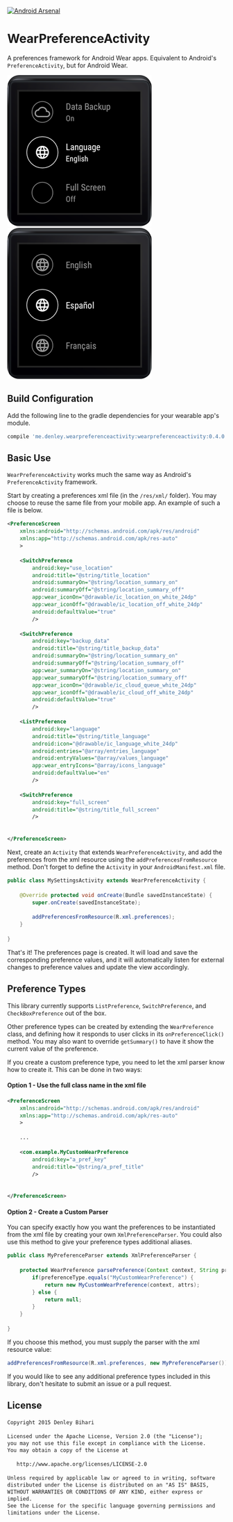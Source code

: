 [![Android Arsenal](https://img.shields.io/badge/Android%20Arsenal-WearPreferenceActivity-brightgreen.svg?style=flat)](http://android-arsenal.com/details/1/1643)

# WearPreferenceActivity
A preferences framework for Android Wear apps. Equivalent to Android's `PreferenceActivity`, but for Android Wear.

![Preference List](/screenshots/preference_list.png) ![Preference List](/screenshots/language_select.png)

Build Configuration
--------
Add the following line to the gradle dependencies for your wearable app's module.
```groovy
compile 'me.denley.wearpreferenceactivity:wearpreferenceactivity:0.4.0'
```

Basic Use
-------
`WearPreferenceActivity` works much the same way as Android's `PreferenceActivity` framework.

Start by creating a preferences xml file (in the `/res/xml/` folder). You may choose to reuse the same file from your mobile app. An example of such a file is below.

```xml
<PreferenceScreen
    xmlns:android="http://schemas.android.com/apk/res/android"
    xmlns:app="http://schemas.android.com/apk/res-auto"
    >

    <SwitchPreference
        android:key="use_location"
        android:title="@string/title_location"
        android:summaryOn="@string/location_summary_on"
        android:summaryOff="@string/location_summary_off"
        app:wear_iconOn="@drawable/ic_location_on_white_24dp"
        app:wear_iconOff="@drawable/ic_location_off_white_24dp"
        android:defaultValue="true"
        />

    <SwitchPreference
        android:key="backup_data"
        android:title="@string/title_backup_data"
        android:summaryOn="@string/location_summary_on"
        android:summaryOff="@string/location_summary_off"
        app:wear_summaryOn="@string/location_summary_on"
        app:wear_summaryOff="@string/location_summary_off"
        app:wear_iconOn="@drawable/ic_cloud_queue_white_24dp"
        app:wear_iconOff="@drawable/ic_cloud_off_white_24dp"
        android:defaultValue="true"
        />

    <ListPreference
        android:key="language"
        android:title="@string/title_language"
        android:icon="@drawable/ic_language_white_24dp"
        android:entries="@array/entries_language"
        android:entryValues="@array/values_language"
        app:wear_entryIcons="@array/icons_language"
        android:defaultValue="en"
        />

    <SwitchPreference
        android:key="full_screen"
        android:title="@string/title_full_screen"
        />


</PreferenceScreen>
```

Next, create an `Activity` that extends `WearPreferenceActivity`, and add the preferences from the xml resource using the `addPreferencesFromResource` method. Don't forget to define the `Activity` in your `AndroidManifest.xml` file.

```java
public class MySettingsActivity extends WearPreferenceActivity {

    @Override protected void onCreate(Bundle savedInstanceState) {
        super.onCreate(savedInstanceState);

        addPreferencesFromResource(R.xml.preferences);
    }

}
```

That's it! The preferences page is created. It will load and save the corresponding preference values, and it will automatically listen for external changes to preference values and update the view accordingly.

Preference Types
--------

This library currently supports `ListPreference`, `SwitchPreference`, and `CheckBoxPreference` out of the box.

Other preference types can be created by extending the `WearPreference` class, and defining how it responds to user clicks in its `onPreferenceClick()` method. You may also want to override `getSummary()` to have it show the current value of the preference.

If you create a custom preference type, you need to let the xml parser know how to create it. This can be done in two ways:

#### Option 1 - Use the full class name in the xml file

```xml
<PreferenceScreen
    xmlns:android="http://schemas.android.com/apk/res/android"
    xmlns:app="http://schemas.android.com/apk/res-auto"
    >

    ...

    <com.example.MyCustomWearPreference
        android:key="a_pref_key"
        android:title="@string/a_pref_title"
        />


</PreferenceScreen>
```

#### Option 2 - Create a Custom Parser

You can specify exactly how you want the preferences to be instantiated from the xml file by creating your own `XmlPreferenceParser`. You could also use this method to give your preference types additional aliases.

```java
public class MyPreferenceParser extends XmlPreferenceParser {

    protected WearPreference parsePreference(Context context, String preferenceType, final AttributeSet attrs) {
        if(preferenceType.equals("MyCustomWearPreference") {
            return new MyCustomWearPreference(context, attrs);
        } else {
            return null;
        }
    }

}
```

If you choose this method, you must supply the parser with the xml resource value:

```java
addPreferencesFromResource(R.xml.preferences, new MyPreferenceParser());
```


If you would like to see any additional preference types included in this library, don't hesitate to submit an issue or a pull request.

License
-------

    Copyright 2015 Denley Bihari

    Licensed under the Apache License, Version 2.0 (the "License");
    you may not use this file except in compliance with the License.
    You may obtain a copy of the License at

       http://www.apache.org/licenses/LICENSE-2.0

    Unless required by applicable law or agreed to in writing, software
    distributed under the License is distributed on an "AS IS" BASIS,
    WITHOUT WARRANTIES OR CONDITIONS OF ANY KIND, either express or implied.
    See the License for the specific language governing permissions and
    limitations under the License.
